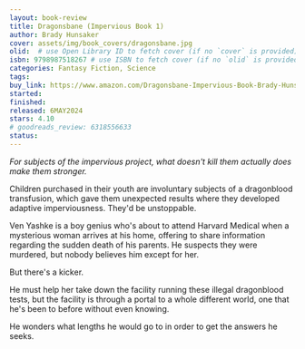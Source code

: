 ```yaml
---
layout: book-review
title: Dragonsbane (Impervious Book 1)
author: Brady Hunsaker
cover: assets/img/book_covers/dragonsbane.jpg
olid:  # use Open Library ID to fetch cover (if no `cover` is provided)
isbn: 9798987518267 # use ISBN to fetch cover (if no `olid` is provided, dashes are optional)
categories: Fantasy Fiction, Science
tags: 
buy_link: https://www.amazon.com/Dragonsbane-Impervious-Book-Brady-Hunsaker/dp/B0D3H8RLMH/ref=tmm_pap_swatch_0?_encoding=UTF8&dib_tag=se&dib=eyJ2IjoiMSJ9.iE8WHWLGJy30u3V8-oYebLH_Eqi5XI00NYIHKUFmOL0I53BM4vmz1RIKFMY3dxOMMmvX46nZ0RUryZX0wijVL1qx7zIq4eTiLXpUMiGq-4soHMYJT5v43UjgTdQlXOPTwLwn-zCgn7AfpaIB-wn1NsnjcxAjKXDIUorJzrdjlEyy0x2tRUNptDSKSd-DTHYQdZAGZY7Iyo-p48VB8tCf42NF_th-osJohYd19_T1pIs.XUQYWNiLcFVd1Hqbpc-_Xp3tPnFh99uvIg0o7p8AGdE&qid=1754327044&sr=8-1
started: 
finished: 
released: 6MAY2024
stars: 4.10
# goodreads_review: 6318556633
status: 
---
```


_For subjects of the impervious project, what doesn't kill them actually does make them stronger._

Children purchased in their youth are involuntary subjects of a dragonblood transfusion, which gave them unexpected results where they developed adaptive imperviousness. They'd be unstoppable.

Ven Yashke is a boy genius who's about to attend Harvard Medical when a mysterious woman arrives at his home, offering to share information regarding the sudden death of his parents. He suspects they were murdered, but nobody believes him except for her.

But there's a kicker.

He must help her take down the facility running these illegal dragonblood tests, but the facility is through a portal to a whole different world, one that he's been to before without even knowing.

He wonders what lengths he would go to in order to get the answers he seeks.